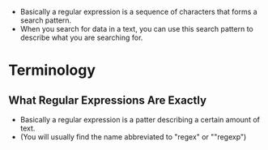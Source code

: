 - Basically a regular expression is a sequence of characters that forms a search pattern.
- When you search for data in a text, you can use this search pattern to describe what you are searching for.
# Terminology 
## What Regular Expressions Are Exactly
- Basically a regular expression is a patter describing a certain amount of text.
- (You will usually find the name abbreviated to "regex" or ""regexp")

